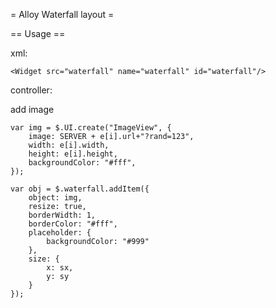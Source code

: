= Alloy Waterfall layout =


== Usage ==

xml:
~~~
<Widget src="waterfall" name="waterfall" id="waterfall"/>
~~~

controller:

add image

~~~
var img = $.UI.create("ImageView", {
    image: SERVER + e[i].url+"?rand=123",
    width: e[i].width,
    height: e[i].height,
    backgroundColor: "#fff",
});

var obj = $.waterfall.addItem({
    object: img,
    resize: true,
    borderWidth: 1,
    borderColor: "#fff",
    placeholder: {
        backgroundColor: "#999"
    },
    size: {
        x: sx,
        y: sy
    }
});
~~~
